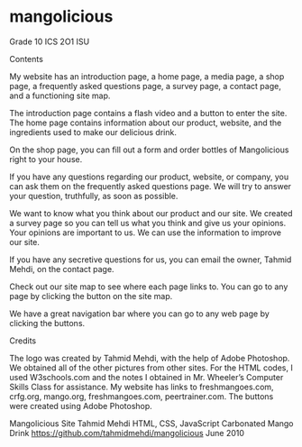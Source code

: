 # mangolicious
Grade 10 ICS 2O1 ISU

Contents

My website has an introduction page, a home page, a media page, a shop page, a frequently asked questions page, a survey page, a contact page, and a functioning site map. 

The introduction page contains a flash video and a button to enter the site. The home page contains information about our product, website, and the ingredients used to make our delicious drink. 

On the shop page, you can fill out a form and order bottles of Mangolicious right to your house. 

If you have any questions regarding our product, website, or company, you can ask them on the frequently asked questions page. We will try to answer your question, truthfully, as soon as possible. 

We want to know what you think about our product and our site. We created a survey page so you can tell us what you think and give us your opinions. Your opinions are important to us. We can use the information to improve our site. 

If you have any secretive questions for us, you can email the owner, Tahmid Mehdi, on the contact page. 

Check out our site map to see where each page links to. You can go to any page by clicking the button on the site map. 

We have a great navigation bar where you can go to any web page by clicking the buttons. 

Credits

The logo was created by Tahmid Mehdi, with the help of Adobe Photoshop. We obtained all of the other pictures from other sites. For the HTML codes, I used W3schools.com and the notes I obtained in Mr. Wheeler’s Computer Skills Class for assistance. My website has links to freshmangoes.com, crfg.org, mango.org, freshmangoes.com, peertrainer.com. The buttons were created using Adobe Photoshop.

Mangolicious Site
Tahmid Mehdi
HTML, CSS, JavaScript
Carbonated Mango Drink
https://github.com/tahmidmehdi/mangolicious
June 2010
